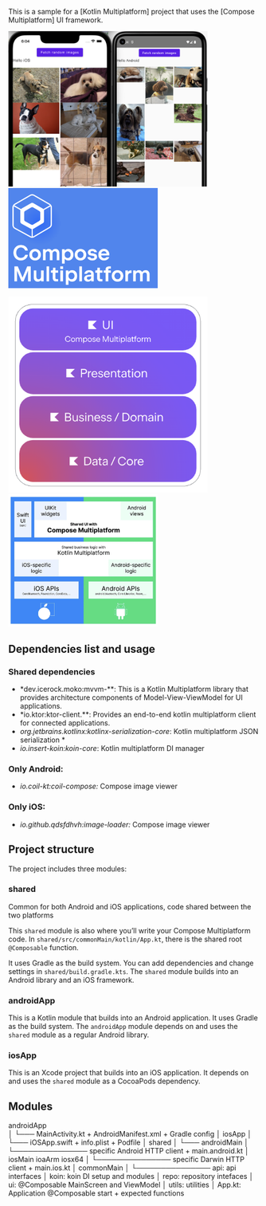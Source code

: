This is a sample for a [Kotlin Multiplatform] project that uses the [Compose Multiplatform] UI framework.

<p float="center">
  <img width="400" alt="Screenshot" src="/readme_images/apps.png">
  <img width="300" alt="Screenshot" src="/readme_images/cm_multi.png">
</p>

<p float="left">
   <img width="400" alt="Screenshot" src="/readme_images/techstack.png">
   <img width="300" alt="Screenshot" src="/readme_images/tech_stack2.png">
</p>

## Dependencies list and usage

### Shared dependencies

* *dev.icerock.moko:mvvm-**: This is a Kotlin Multiplatform library that provides architecture components of Model-View-ViewModel for UI applications. 
* *io.ktor:ktor-client.**: Provides an end-to-end kotlin multiplatform client for connected applications. 
* *org.jetbrains.kotlinx:kotlinx-serialization-core*: Kotlin multiplatform JSON serialization *
* *io.insert-koin:koin-core*: Kotlin multiplatform DI manager

### Only Android:

* *io.coil-kt:coil-compose:* Compose image viewer

### Only iOS:

* *io.github.qdsfdhvh:image-loader:* Compose image viewer

## Project structure

The project includes three modules:

### shared

Common for both Android and iOS applications, code shared between the two platforms

This `shared` module is also where you’ll write your Compose Multiplatform code.
In `shared/src/commonMain/kotlin/App.kt`, there is the shared root `@Composable` function.

It uses Gradle as the build system. You can add dependencies and change settings in `shared/build.gradle.kts`.
The `shared` module builds into an Android library and an iOS framework.

### androidApp

This is a Kotlin module that builds into an Android application. It uses Gradle as the build system.
The `androidApp` module depends on and uses the `shared` module as a regular Android library.

### iosApp

This is an Xcode project that builds into an iOS application.
It depends on and uses the `shared` module as a CocoaPods dependency.

## Modules

androidApp   
│
└─── MainActivity.kt + AndroidManifest.xml + Gradle config
│
iosApp
│
└─── iOSApp.swift + info.plist + Podfile
│
shared
│
└───  androidMain
      │
      └─────────────── specific Android HTTP client + main.android.kt
      │
      iosMain
      ioaArm
      iosx64
      │
      └─────────────── specific Darwin HTTP client + main.ios.kt
      │
      commonMain
      │
      └───────────────  api: api interfaces
                        │
                        koin: koin DI setup and modules
                        │
                        repo: repository intefaces
                        │
                        ui: @Composable MainScreen and ViewModel
                        │
                        utils: utilities
                        │
                        App.kt: Application @Composable start + expected functions






